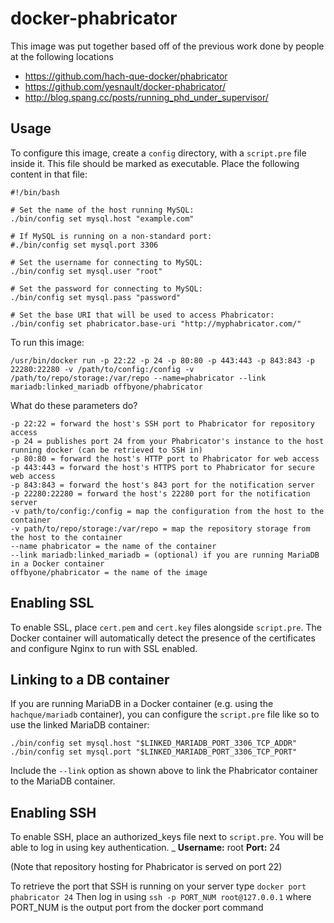docker-phabricator
==================

This image was put together based off of the previous work done by people at the following locations

* https://github.com/hach-que-docker/phabricator
* https://github.com/yesnault/docker-phabricator/
* http://blog.spang.cc/posts/running_phd_under_supervisor/


Usage
----------

To configure this image, create a `config` directory, with a `script.pre` file inside it.  This
file should be marked as executable.  Place the following content in that file:

    #!/bin/bash

    # Set the name of the host running MySQL:
    ./bin/config set mysql.host "example.com"

    # If MySQL is running on a non-standard port:
    #./bin/config set mysql.port 3306

    # Set the username for connecting to MySQL:
    ./bin/config set mysql.user "root"

    # Set the password for connecting to MySQL:
    ./bin/config set mysql.pass "password"

    # Set the base URI that will be used to access Phabricator:
    ./bin/config set phabricator.base-uri "http://myphabricator.com/"

To run this image:

    /usr/bin/docker run -p 22:22 -p 24 -p 80:80 -p 443:443 -p 843:843 -p 22280:22280 -v /path/to/config:/config -v /path/to/repo/storage:/var/repo --name=phabricator --link mariadb:linked_mariadb offbyone/phabricator

What do these parameters do?

    -p 22:22 = forward the host's SSH port to Phabricator for repository access
    -p 24 = publishes port 24 from your Phabricator's instance to the host running docker (can be retrieved to SSH in)
    -p 80:80 = forward the host's HTTP port to Phabricator for web access
    -p 443:443 = forward the host's HTTPS port to Phabricator for secure web access
    -p 843:843 = forward the host's 843 port for the notification server
    -p 22280:22280 = forward the host's 22280 port for the notification server
    -v path/to/config:/config = map the configuration from the host to the container
    -v path/to/repo/storage:/var/repo = map the repository storage from the host to the container
    --name phabricator = the name of the container
    --link mariadb:linked_mariadb = (optional) if you are running MariaDB in a Docker container
    offbyone/phabricator = the name of the image

Enabling SSL
----------------

To enable SSL, place `cert.pem` and `cert.key` files alongside `script.pre`.  The Docker
container will automatically detect the presence of the certificates and configure
Nginx to run with SSL enabled.

Linking to a DB container
---------------------------

If you are running MariaDB in a Docker container (e.g. using the `hachque/mariadb` container), you can configure the `script.pre` file like so to use the linked MariaDB container:

    ./bin/config set mysql.host "$LINKED_MARIADB_PORT_3306_TCP_ADDR"
    ./bin/config set mysql.port "$LINKED_MARIADB_PORT_3306_TCP_PORT"
    
Include the `--link` option as shown above to link the Phabricator container to the MariaDB container.

Enabling SSH
--------------

To enable SSH, place an authorized_keys file next to `script.pre`.  You will be able to log in
using key authentication.
_
**Username:** root
**Port:** 24

(Note that repository hosting for Phabricator is served on port 22)

To retrieve the port that SSH is running on your server type `docker port phabricator 24`
Then log in using `ssh -p PORT_NUM root@127.0.0.1` where PORT_NUM is the output port from the docker port command

